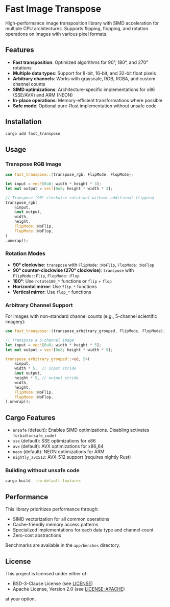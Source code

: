 # Fast Image Transpose

High-performance image transposition library with SIMD acceleration for multiple CPU architectures.
Supports flipping, flopping, and rotation operations on images with various pixel formats.

## Features

- **Fast transposition**: Optimized algorithms for 90°, 180°, and 270° rotations
- **Multiple data types**: Support for 8-bit, 16-bit, and 32-bit float pixels
- **Arbitrary channels**: Works with grayscale, RGB, RGBA, and custom channel counts
- **SIMD optimizations**: Architecture-specific implementations for x86 (SSE/AVX) and ARM (NEON)
- **In-place operations**: Memory-efficient transformations where possible
- **Safe mode**: Optional pure-Rust implementation without unsafe code

## Installation

```bash
cargo add fast_transpose
```

## Usage

### Transpose RGB Image

```rust
use fast_transpose::{transpose_rgb, FlipMode, FlopMode};

let input = vec![0u8; width * height * 3];
let mut output = vec![0u8; height * width * 3];

// Transpose (90° clockwise rotation) without additional flipping
transpose_rgb(
    &input,
    &mut output,
    width,
    height,
    FlipMode::NoFlip,
    FlopMode::NoFlop,
)
.unwrap();
```

### Rotation Modes

- **90° clockwise**: `transpose` with `FlipMode::NoFlip`, `FlopMode::NoFlop`
- **90° counter-clockwise (270° clockwise)**: `transpose` with `FlipMode::Flip`, `FlopMode::Flop`
- **180°**: Use `rotate180_*` functions or `flip` + `flop`
- **Horizontal mirror**: Use `flip_*` functions
- **Vertical mirror**: Use `flop_*` functions

### Arbitrary Channel Support

For images with non-standard channel counts (e.g., 5-channel scientific imagery):

```rust
use fast_transpose::{transpose_arbitrary_grouped, FlipMode, FlopMode};

// Transpose a 5-channel image
let input = vec![0u8; width * height * 5];
let mut output = vec![0u8; height * width * 5];

transpose_arbitrary_grouped::<u8, 5>(
    &input,
    width * 5,  // input stride
    &mut output,
    height * 5, // output stride
    width,
    height,
    FlipMode::NoFlip,
    FlopMode::NoFlop,
).unwrap();
```

## Cargo Features

- `unsafe` (default): Enables SIMD optimizations. Disabling activates `forbid(unsafe_code)`
- `sse` (default): SSE optimizations for x86
- `avx` (default): AVX optimizations for x86_64
- `neon` (default): NEON optimizations for ARM
- `nightly_avx512`: AVX-512 support (requires nightly Rust)

### Building without unsafe code

```bash
cargo build --no-default-features
```

## Performance

This library prioritizes performance through:
- SIMD vectorization for all common operations
- Cache-friendly memory access patterns
- Specialized implementations for each data type and channel count
- Zero-cost abstractions

Benchmarks are available in the `app/benches` directory.

## License

This project is licensed under either of:

- BSD-3-Clause License (see [LICENSE](LICENSE.md))
- Apache License, Version 2.0 (see [LICENSE-APACHE](LICENSE-APACHE.md))

at your option.
